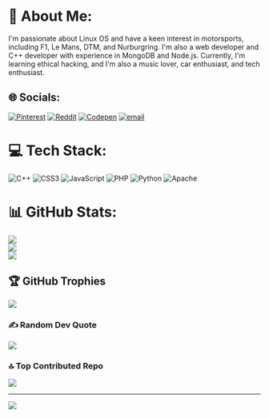 # 💫 About Me:
I'm passionate about Linux OS and have a keen interest in motorsports, including F1, Le Mans, DTM, and Nurburgring. I'm also a web developer and C++ developer with experience in MongoDB and Node.js. Currently, I'm learning ethical hacking, and I'm also a music lover, car enthusiast, and tech enthusiast.


## 🌐 Socials:
[![Pinterest](https://img.shields.io/badge/Pinterest-%23E60023.svg?logo=Pinterest&logoColor=white)](https://pinterest.com/Yocrrz) [![Reddit](https://img.shields.io/badge/Reddit-%23FF4500.svg?logo=Reddit&logoColor=white)](https://reddit.com/user/u/Total-Rutabaga-8512) [![Codepen](https://img.shields.io/badge/Codepen-000000?logo=codepen&logoColor=white)](https://codepen.io/YOCRRZ) [![email](https://img.shields.io/badge/Email-D14836?logo=gmail&logoColor=white)](mailto:adityaraj116111209@gmail.com) 

# 💻 Tech Stack:
![C++](https://img.shields.io/badge/c++-%2300599C.svg?style=plastic&logo=c%2B%2B&logoColor=white) ![CSS3](https://img.shields.io/badge/css3-%231572B6.svg?style=plastic&logo=css3&logoColor=white) ![JavaScript](https://img.shields.io/badge/javascript-%23323330.svg?style=plastic&logo=javascript&logoColor=%23F7DF1E) ![PHP](https://img.shields.io/badge/php-%23777BB4.svg?style=plastic&logo=php&logoColor=white) ![Python](https://img.shields.io/badge/python-3670A0?style=plastic&logo=python&logoColor=ffdd54) ![Apache](https://img.shields.io/badge/apache-%23D42029.svg?style=plastic&logo=apache&logoColor=white)
# 📊 GitHub Stats:
![](https://github-readme-stats.vercel.app/api?username=YOCRRZ224&theme=dark&hide_border=false&include_all_commits=false&count_private=false)<br/>
![](https://nirzak-streak-stats.vercel.app/?user=YOCRRZ224&theme=dark&hide_border=false)<br/>
![](https://github-readme-stats.vercel.app/api/top-langs/?username=YOCRRZ224&theme=dark&hide_border=false&include_all_commits=false&count_private=false&layout=compact)

## 🏆 GitHub Trophies
![](https://github-profile-trophy.vercel.app/?username=YOCRRZ224&theme=radical&no-frame=false&no-bg=false&margin-w=4)

### ✍️ Random Dev Quote
![](https://quotes-github-readme.vercel.app/api?type=vetical&theme=merko)

### 🔝 Top Contributed Repo
![](https://github-contributor-stats.vercel.app/api?username=YOCRRZ224&limit=5&theme=dark&combine_all_yearly_contributions=true)

---
[![](https://visitcount.itsvg.in/api?id=YOCRRZ224&icon=6&color=7)](https://visitcount.itsvg.in)

<!-- Proudly created with GPRM ( https://gprm.itsvg.in ) -->